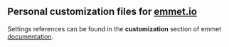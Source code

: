 ## Personal customization files for [emmet.io](http://www.emmet.io)

Settings references can be found in the **customization** section of emmet [documentation](http://docs.emmet.io/customization/).
